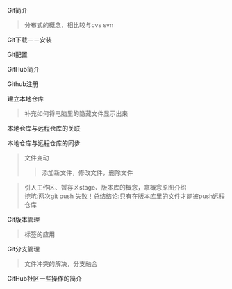 Git简介
>分布式的概念，相比较与cvs svn

Git下载－－安装

Git配置

GitHub简介

Github注册

建立本地仓库
>补充如何将电脑里的隐藏文件显示出来

本地仓库与远程仓库的关联

本地仓库与远程仓库的同步  
>文件变动  
>>添加新文件，修改文件，删除文件

>引入工作区、暂存区stage、版本库的概念，拿概念原图介绍  
挖坑:两次git push 失败！总结结论:只有在版本库里的文件才能被push远程仓库

Git版本管理  
>标签的应用

Git分支管理  
>文件冲突的解决，分支融合

GitHub社区一些操作的简介
